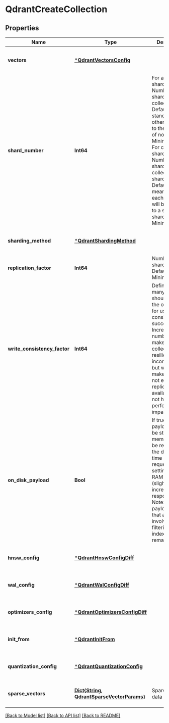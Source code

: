 # QdrantCreateCollection


## Properties
Name | Type | Description | Notes
------------ | ------------- | ------------- | -------------
**vectors** | [***QdrantVectorsConfig**](QdrantVectorsConfig.md) |  | [optional] [default to nothing]
**shard_number** | **Int64** | For auto sharding: Number of shards in collection. - Default is 1 for standalone, otherwise equal to the number of nodes - Minimum is 1 For custom sharding: Number of shards in collection per shard group. - Default is 1, meaning that each shard key will be mapped to a single shard - Minimum is 1 | [optional] [default to nothing]
**sharding_method** | [***QdrantShardingMethod**](QdrantShardingMethod.md) |  | [optional] [default to nothing]
**replication_factor** | **Int64** | Number of shards replicas. Default is 1 Minimum is 1 | [optional] [default to nothing]
**write_consistency_factor** | **Int64** | Defines how many replicas should apply the operation for us to consider it successful. Increasing this number will make the collection more resilient to inconsistencies, but will also make it fail if not enough replicas are available. Does not have any performance impact. | [optional] [default to nothing]
**on_disk_payload** | **Bool** | If true - point&#39;s payload will not be stored in memory. It will be read from the disk every time it is requested. This setting saves RAM by (slightly) increasing the response time. Note: those payload values that are involved in filtering and are indexed - remain in RAM. | [optional] [default to nothing]
**hnsw_config** | [***QdrantHnswConfigDiff**](QdrantHnswConfigDiff.md) |  | [optional] [default to nothing]
**wal_config** | [***QdrantWalConfigDiff**](QdrantWalConfigDiff.md) |  | [optional] [default to nothing]
**optimizers_config** | [***QdrantOptimizersConfigDiff**](QdrantOptimizersConfigDiff.md) |  | [optional] [default to nothing]
**init_from** | [***QdrantInitFrom**](QdrantInitFrom.md) |  | [optional] [default to nothing]
**quantization_config** | [***QdrantQuantizationConfig**](QdrantQuantizationConfig.md) |  | [optional] [default to nothing]
**sparse_vectors** | [**Dict{String, QdrantSparseVectorParams}**](QdrantSparseVectorParams.md) | Sparse vector data config. | [optional] [default to nothing]


[[Back to Model list]](../README.md#models) [[Back to API list]](../README.md#api-endpoints) [[Back to README]](../README.md)


